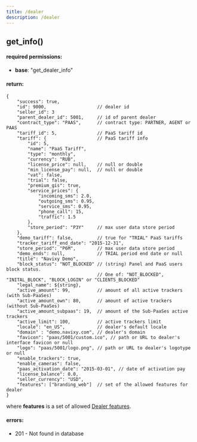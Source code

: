 ```yaml
---
title: /dealer
description: /dealer
---
```


## get_info()

#### required permissions:

*   **base**: "get\_dealer\_info"

#### return:

    {
        "success": true,
        "id": 9000,                   // dealer id
        "seller_id": 3
        "parent_dealer_id": 5001,     // id of parent dealer
        "contract_type": "PAAS",      // contract type: PARTNER, AGENT or PAAS 
        "tariff_id": 5,               // PaaS tariff id
        "tariff": {                   // PaaS tariff info
            "id": 5,
            "name": "PaaS Tariff",
            "type": "monthly",
            "currency": "RUB",
            "license_price": null,    // null or double
            "min_license_pay": null,  // null or double
            "vat": false,
            "trial": false,
            "premium_gis": true,
            "service_prices": {
                "incoming_sms": 2.0,
                "outgoing_sms": 0.95,
                "service_sms": 0.95,
                "phone_call": 15,
                "traffic": 1.5            
            },
            "store_period": "P3Y"     // max user data store period
        },
        "demo_tariff": false,         // true for "TRIAL" PaaS tariffs
        "tracker_tariff_end_date": "2015-12-31",
        "store_period": "P6M",        // max user data store period
        "demo_ends": null,            // TRIAL period end date or null
        "title": "Navixy Demo",   
        "block_status": "NOT_BLOCKED" // (string) Panel and PaaS users block status. 
                                      // One of: "NOT_BLOCKED", "INITAL_BLOCK", "BLOCK_LOGIN" or "CLIENTS_BLOCKED"
        "legal_name": ${string},
        "active_amount": 99,          // amount of all active trackers (with Sub-PaaSes)
        "active_amount_own": 80,      // amount of active trackers (without Sub-PaaSes)
        "active_amount_subpaas": 19,  // amount of the Sub-PaaSes active trackers
        "active_limit": 100,          // active trackers limit
        "locale": "en_US",            // dealer's default locale
        "domain" : "demo.navixy.com", // dealer's domain
        "favicon": "paas/5001/custom.ico", // path or URL to dealer's interface favicon or null
        "logo": "paas/5001/logo.png", // path or URL to dealer's logotype or null
        "enable_trackers": true,
        "enable_cameras": false,
        "paas_activation_date": "2015-03-01", // date of activation pay
        "license_balance": 0.0,
        "seller_currency": "USD",
        "features": ["branding_web"]  // set of the allowed features for dealer
    }
    
where **features** is a set of allowed [Dealer features](../../../backend-api/resources/commons/dealer.md#dealer-features).

#### errors:

*   201 - Not found in database